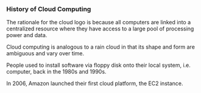 ### History of Cloud Computing 

The rationale for the cloud logo is because all computers are linked into a centralized resource where they have access to a large pool of processing power and data. 

Cloud computing is analogous to a rain cloud in that its shape and form are ambiguous and vary over time.

People used to install software via floppy disk onto their local system, i.e. computer, back in the 1980s and 1990s.

In 2006, Amazon launched their first cloud platform, the EC2 instance.
